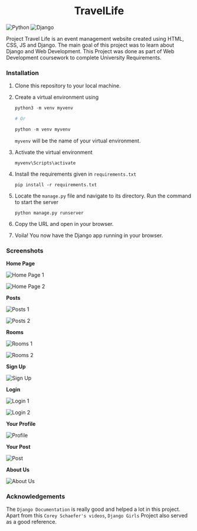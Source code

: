 <h1 align="center">TravelLife</h1>

![Python](https://img.shields.io/badge/Python-3.7.4-blue)
![Django](https://img.shields.io/badge/Django-2.2.6-blue)

Project Travel Life is an event management website created using HTML, CSS, JS and Django. The main goal of this project was to learn about Django and Web Development. This Project was done as part of Web Development coursework to complete University Requirements.

### Installation

1. Clone this repository to your local machine.

2. Create a virtual environment using 

   ```Python
   python3 -m venv myvenv
   
   # Or
   
   python -m venv myvenv
   ```

   `myvenv` will be the name of your virtual environment.

3. Activate the virtual environment

   ```
   myvenv\Scripts\activate
   ```

4. Install the requirements given in `requirements.txt`

   ```wiki
   pip install -r requirements.txt
   ```

5. Locate the `manage.py` file and navigate to its directory. Run the command to start the server

   ```
   python manage.py runserver
   ```

6. Copy the URL and open in your browser.

7. Voila! You now have the Django app running in your browser.

### **Screenshots**

**Home Page**

![Home Page 1](images/home-page1.png)

![Home Page 2](images/home-page2.png)

**Posts**

![Posts 1](images/posts1.png)

![Posts 2](images/posts2.png)

**Rooms**

![Rooms 1](images/rooms1.png)

![Rooms 2](images/rooms2.png)

**Sign Up**

![Sign Up](images/signup.png)

**Login**

![Login 1](images/login1.png)

![Login 2](images/login2.png)

**Your Profile**

![Profile](images/profile.png)

**Your Post**

![Post](images/post-view.png)

**About Us**

![About Us](images/about-us.png)

### Acknowledgements

The `Django Documentation` is really good and helped a lot in this project. Apart from this `Corey Schaefer's videos`, `Django Girls` Project also served as a good reference.
